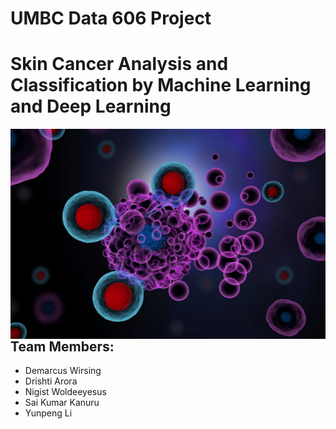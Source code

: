 # UMBC Data 606 Project
# Skin Cancer Analysis and Classification by Machine Learning and Deep Learning

<img src="logo/logo.jpg" alt="Cancer Cell" style="float: left; margin-right: 10px; width:450; hight: 150; "  />

## Team Members: 

- Demarcus Wirsing
- Drishti Arora
- Nigist Woldeeyesus
- Sai Kumar Kanuru
- Yunpeng Li

